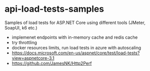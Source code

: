 # api-load-tests-samples

Samples of load tests for ASP.NET Core using different tools (JMeter, SoapUI, k6 etc.)

- implemenet endpoints with in-memory cache and redis cache
- try throttling
- docker resources limits, run load tests in azure with autoscaling
- https://docs.microsoft.com/en-us/aspnet/core/test/load-tests?view=aspnetcore-3.1
- https://github.com/JamesNK/Http2Perf

